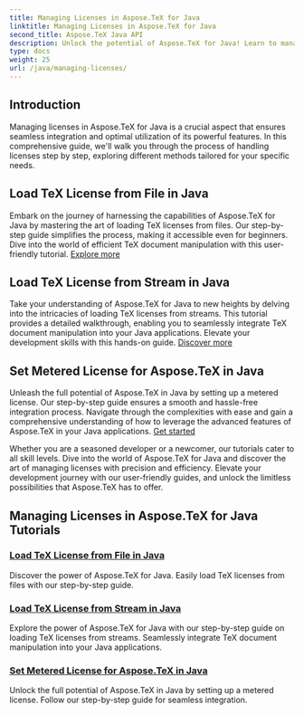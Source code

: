 ```yaml
---
title: Managing Licenses in Aspose.TeX for Java
linktitle: Managing Licenses in Aspose.TeX for Java
second_title: Aspose.TeX Java API
description: Unlock the potential of Aspose.TeX for Java! Learn to manage licenses effortlessly - load from file, stream, or set up a metered license with our step-by-step tutorials.
type: docs
weight: 25
url: /java/managing-licenses/
---
```


## Introduction 

Managing licenses in Aspose.TeX for Java is a crucial aspect that ensures seamless integration and optimal utilization of its powerful features. In this comprehensive guide, we'll walk you through the process of handling licenses step by step, exploring different methods tailored for your specific needs.

## Load TeX License from File in Java

Embark on the journey of harnessing the capabilities of Aspose.TeX for Java by mastering the art of loading TeX licenses from files. Our step-by-step guide simplifies the process, making it accessible even for beginners. Dive into the world of efficient TeX document manipulation with this user-friendly tutorial. [Explore more](./load-license-from-file/)

## Load TeX License from Stream in Java

Take your understanding of Aspose.TeX for Java to new heights by delving into the intricacies of loading TeX licenses from streams. This tutorial provides a detailed walkthrough, enabling you to seamlessly integrate TeX document manipulation into your Java applications. Elevate your development skills with this hands-on guide. [Discover more](./load-license-from-stream/)

## Set Metered License for Aspose.TeX in Java

Unleash the full potential of Aspose.TeX in Java by setting up a metered license. Our step-by-step guide ensures a smooth and hassle-free integration process. Navigate through the complexities with ease and gain a comprehensive understanding of how to leverage the advanced features of Aspose.TeX in your Java applications. [Get started](./set-metered-license/)

Whether you are a seasoned developer or a newcomer, our tutorials cater to all skill levels. Dive into the world of Aspose.TeX for Java and discover the art of managing licenses with precision and efficiency. Elevate your development journey with our user-friendly guides, and unlock the limitless possibilities that Aspose.TeX has to offer.
## Managing Licenses in Aspose.TeX for Java Tutorials
### [Load TeX License from File in Java](./load-license-from-file/)
Discover the power of Aspose.TeX for Java. Easily load TeX licenses from files with our step-by-step guide.
### [Load TeX License from Stream in Java](./load-license-from-stream/)
Explore the power of Aspose.TeX for Java with our step-by-step guide on loading TeX licenses from streams. Seamlessly integrate TeX document manipulation into your Java applications.
### [Set Metered License for Aspose.TeX in Java](./set-metered-license/)
Unlock the full potential of Aspose.TeX in Java by setting up a metered license. Follow our step-by-step guide for seamless integration.